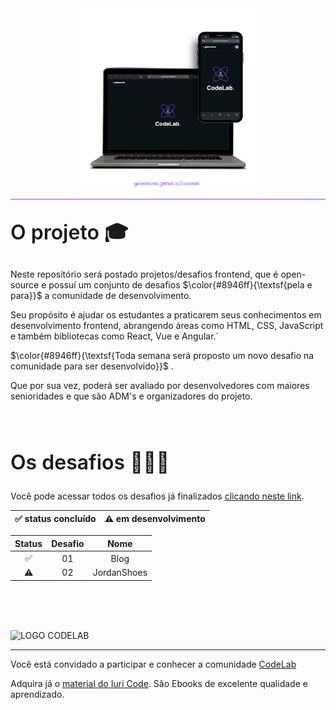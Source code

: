 ﻿<div align="center">
    <img style="width: 60%;" src="./images/devices.png" alt="LOGO CODELAB">
</div>

<div style="  height:1px; background-color:#8946FF; "></div>

<div>
 <h2 style="font-size:32px; margin-top: 30px; font-weight: 600;"> O projeto 🎓 </h2>
 <p>
  Neste repositório será postado projetos/desafios frontend, que é open-source e possuí um conjunto de desafios $\color{#8946ff}{\textsf{pela e para}}$  a comunidade de desenvolvimento.

Seu propósito é ajudar os estudantes a praticarem seus conhecimentos em desenvolvimento frontend, abrangendo áreas como HTML, CSS, JavaScript e também bibliotecas como React, Vue e Angular.´

$\color{#8946ff}{\textsf{Toda semana será proposto um novo desafio na comunidade para ser desenvolvido}}$ .

Que por sua vez, poderá ser avaliado por desenvolvedores com maiores senioridades e que são ADM's e organizadores do projeto.

</p>
</div>

<br><br>


<div>
 <h2 style="font-size:32px; margin-top: 30px; font-weight: 600;"> Os desafios 👨🏾‍💻</h2>

Você pode acessar todos os desafios já finalizados [clicando neste link](https://gabazevdo.github.io/codelab/).

<div>
    
|✅ status concluído|⚠️ em desenvolvimento| 
| ----------------- | -------------------- |

</div>

| Status | Desafio |    Nome     |
| :----: | :-----: | :---------: |
|   ✅   |   01    |    Blog     |
|   ⚠️   |   02    | JordanShoes |

</div>

<br><br><br> 

<img width="200" src="https://github.com/gabazevdo/codelab/assets/16105546/3f88abd2-f7b9-4c9b-bb54-d301e01a3111)" alt="LOGO CODELAB">

----

Você está convidado a participar e conhecer a comunidade [CodeLab](https://github.com/iuricode/desafios-frontend)

Adquira já o [material do Iuri Code](https://iuricode.com/efront/). São Ebooks de excelente qualidade e aprendizado. 
